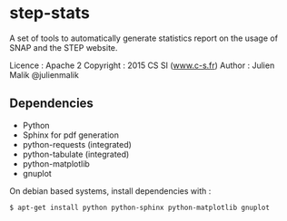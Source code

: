 # step-stats

A set of tools to automatically generate statistics report on the usage of SNAP and the STEP website.

Licence : Apache 2
Copyright : 2015 CS SI (www.c-s.fr)
Author : Julien Malik @julienmalik

## Dependencies

- Python
- Sphinx for pdf generation
- python-requests (integrated)
- python-tabulate (integrated)
- python-matplotlib
- gnuplot

On debian based systems, install dependencies with :
```
$ apt-get install python python-sphinx python-matplotlib gnuplot
```
